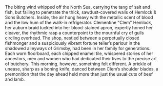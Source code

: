 The biting wind whipped off the North Sea, carrying the tang of salt and fish, but failing to penetrate the thick, sawdust-covered walls of Hemlock & Sons Butchers. Inside, the air hung heavy with the metallic scent of blood and the low hum of the walk-in refrigerator.  Clementine "Clem" Hemlock, her auburn braid tucked into her blood-stained apron, expertly honed her cleaver, the rhythmic rasp a counterpoint to the mournful cry of gulls circling overhead. The shop, nestled between a perpetually closed fishmonger and a suspiciously vibrant fortune teller’s parlour in the shadowed alleyways of Grimsby, had been in her family for generations.  Each worn floorboard, each chipped enamel tile, whispered stories of her ancestors, men and women who had dedicated their lives to the precise art of butchery. This morning, however, something felt different. A prickle of unease, sharp as a boning knife, danced between Clem’s shoulder blades, a premonition that the day ahead held more than just the usual cuts of beef and lamb.
